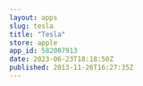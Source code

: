 ```yaml
---
layout: apps
slug: tesla
title: "Tesla"
store: apple
app_id: 582007913
date: 2023-06-23T18:18:50Z
published: 2013-11-26T16:27:35Z
---
```


